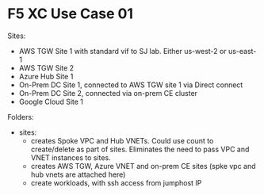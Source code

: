 # F5 XC Use Case 01

Sites:

- AWS TGW Site 1 with standard vif to SJ lab. Either us-west-2 or us-east-1
- AWS TGW Site 2
- Azure Hub Site 1
- On-Prem DC Site 1, connected to AWS TGW site 1 via Direct connect
- On-Prem DC Site 2, connected via on-prem CE cluster
- Google Cloud Site 1

Folders:

- sites:
    - creates Spoke VPC and Hub VNETs. Could use count to create/delete as part of sites. Eliminates the need to pass VPC and VNET instances to sites.
    - creates AWS TGW, Azure VNET and on-prem CE sites (spke vpc and hub vnets are attached here)
    - create workloads, with ssh access from jumphost IP

